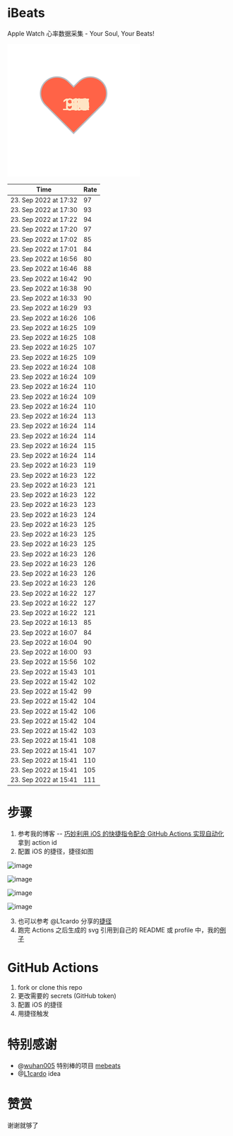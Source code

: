 # iBeats
Apple Watch 心率数据采集 - Your Soul, Your Beats!

![](./files/heart.svg)

<!--START_SECTION:my_heart_rate-->
| Time | Rate | 
 | ---- | ---- | 
| 23. Sep 2022 at 17:32 | 97 |
| 23. Sep 2022 at 17:30 | 93 |
| 23. Sep 2022 at 17:22 | 94 |
| 23. Sep 2022 at 17:20 | 97 |
| 23. Sep 2022 at 17:02 | 85 |
| 23. Sep 2022 at 17:01 | 84 |
| 23. Sep 2022 at 16:56 | 80 |
| 23. Sep 2022 at 16:46 | 88 |
| 23. Sep 2022 at 16:42 | 90 |
| 23. Sep 2022 at 16:38 | 90 |
| 23. Sep 2022 at 16:33 | 90 |
| 23. Sep 2022 at 16:29 | 93 |
| 23. Sep 2022 at 16:26 | 106 |
| 23. Sep 2022 at 16:25 | 109 |
| 23. Sep 2022 at 16:25 | 108 |
| 23. Sep 2022 at 16:25 | 107 |
| 23. Sep 2022 at 16:25 | 109 |
| 23. Sep 2022 at 16:24 | 108 |
| 23. Sep 2022 at 16:24 | 109 |
| 23. Sep 2022 at 16:24 | 110 |
| 23. Sep 2022 at 16:24 | 109 |
| 23. Sep 2022 at 16:24 | 110 |
| 23. Sep 2022 at 16:24 | 113 |
| 23. Sep 2022 at 16:24 | 114 |
| 23. Sep 2022 at 16:24 | 114 |
| 23. Sep 2022 at 16:24 | 115 |
| 23. Sep 2022 at 16:24 | 114 |
| 23. Sep 2022 at 16:23 | 119 |
| 23. Sep 2022 at 16:23 | 122 |
| 23. Sep 2022 at 16:23 | 121 |
| 23. Sep 2022 at 16:23 | 122 |
| 23. Sep 2022 at 16:23 | 123 |
| 23. Sep 2022 at 16:23 | 124 |
| 23. Sep 2022 at 16:23 | 125 |
| 23. Sep 2022 at 16:23 | 125 |
| 23. Sep 2022 at 16:23 | 125 |
| 23. Sep 2022 at 16:23 | 126 |
| 23. Sep 2022 at 16:23 | 126 |
| 23. Sep 2022 at 16:23 | 126 |
| 23. Sep 2022 at 16:23 | 126 |
| 23. Sep 2022 at 16:22 | 127 |
| 23. Sep 2022 at 16:22 | 127 |
| 23. Sep 2022 at 16:22 | 121 |
| 23. Sep 2022 at 16:13 | 85 |
| 23. Sep 2022 at 16:07 | 84 |
| 23. Sep 2022 at 16:04 | 90 |
| 23. Sep 2022 at 16:00 | 93 |
| 23. Sep 2022 at 15:56 | 102 |
| 23. Sep 2022 at 15:43 | 101 |
| 23. Sep 2022 at 15:42 | 102 |
| 23. Sep 2022 at 15:42 | 99 |
| 23. Sep 2022 at 15:42 | 104 |
| 23. Sep 2022 at 15:42 | 106 |
| 23. Sep 2022 at 15:42 | 104 |
| 23. Sep 2022 at 15:42 | 103 |
| 23. Sep 2022 at 15:41 | 108 |
| 23. Sep 2022 at 15:41 | 107 |
| 23. Sep 2022 at 15:41 | 110 |
| 23. Sep 2022 at 15:41 | 105 |
| 23. Sep 2022 at 15:41 | 111 |

<!--END_SECTION:my_heart_rate-->

# 步骤
1. 参考我的博客 -- [巧妙利用 iOS 的快捷指令配合 GitHub Actions 实现自动化](https://github.com/yihong0618/gitblog/issues/198) 拿到 action id
2. 配置 iOS 的捷径，捷径如图

![image](https://user-images.githubusercontent.com/15976103/122154218-0db0b480-ce97-11eb-93bb-5aec07c558dc.png)

![image](https://user-images.githubusercontent.com/15976103/122154236-186b4980-ce97-11eb-8e4b-70551a0391ae.png)

![image](https://user-images.githubusercontent.com/15976103/122154268-2d47dd00-ce97-11eb-902e-3acf292265a9.png)

![image](https://user-images.githubusercontent.com/15976103/122174055-fa144680-ceb4-11eb-9be2-3eb83cd516f7.png)

3. 也可以参考 @L1cardo 分享的[捷径](https://www.icloud.com/shortcuts/6ab6047b459c41ad822ad6b94b1c03d4)
4. 跑完 Actions 之后生成的 svg 引用到自己的 README 或 profile 中，我的[例子](https://github.com/yihong0618) 

# GitHub Actions

1. fork or clone this repo
2. 更改需要的 secrets (GitHub token)
3. 配置 iOS 的捷径
4. 用捷径触发

# 特别感谢
- @[wuhan005](https://github.com/wuhan005) 特别棒的项目 [mebeats](https://github.com/wuhan005/mebeats)
- @[L1cardo](https://github.com/L1cardo) idea

# 赞赏
谢谢就够了
